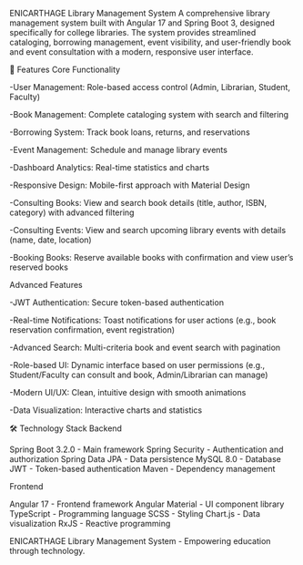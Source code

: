 ENICARTHAGE Library Management System
A comprehensive library management system built with Angular 17 and Spring Boot 3, designed specifically for college libraries. The system provides streamlined cataloging, borrowing management, event visibility, and user-friendly book and event consultation with a modern, responsive user interface.


🚀 Features
Core Functionality

-User Management: Role-based access control (Admin, Librarian, Student, Faculty)

-Book Management: Complete cataloging system with search and filtering

-Borrowing System: Track book loans, returns, and reservations

-Event Management: Schedule and manage library events

-Dashboard Analytics: Real-time statistics and charts

-Responsive Design: Mobile-first approach with Material Design

-Consulting Books: View and search book details (title, author, ISBN, category) with advanced filtering

-Consulting Events: View and search upcoming library events with details (name, date, location)

-Booking Books: Reserve available books with confirmation and view user’s reserved books

Advanced Features

-JWT Authentication: Secure token-based authentication

-Real-time Notifications: Toast notifications for user actions (e.g., book reservation confirmation, event registration)

-Advanced Search: Multi-criteria book and event search with pagination

-Role-based UI: Dynamic interface based on user permissions (e.g., Student/Faculty can consult and book, Admin/Librarian can manage)

-Modern UI/UX: Clean, intuitive design with smooth animations

-Data Visualization: Interactive charts and statistics

🛠️ Technology Stack
Backend

Spring Boot 3.2.0 - Main framework
Spring Security - Authentication and authorization
Spring Data JPA - Data persistence
MySQL 8.0 - Database
JWT - Token-based authentication
Maven - Dependency management

Frontend

Angular 17 - Frontend framework
Angular Material - UI component library
TypeScript - Programming language
SCSS - Styling
Chart.js - Data visualization
RxJS - Reactive programming

ENICARTHAGE Library Management System - Empowering education through technology.
